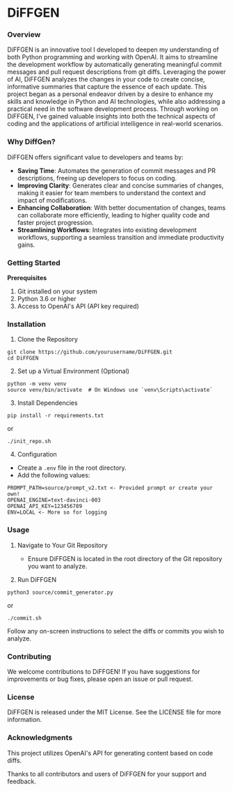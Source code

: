 # DiFFGEN

### Overview

DiFFGEN is an innovative tool I developed to deepen my understanding of both Python programming and working with OpenAI. It aims to streamline the development workflow by automatically generating meaningful commit messages and pull request descriptions from git diffs. Leveraging the power of AI, DiFFGEN analyzes the changes in your code to create concise, informative summaries that capture the essence of each update. This project began as a personal endeavor driven by a desire to enhance my skills and knowledge in Python and AI technologies, while also addressing a practical need in the software development process. Through working on DiFFGEN, I've gained valuable insights into both the technical aspects of coding and the applications of artificial intelligence in real-world scenarios. 

### Why DiffGen?

DiFFGEN offers significant value to developers and teams by:

- **Saving Time**: Automates the generation of commit messages and PR descriptions, freeing up developers to focus on coding.
- **Improving Clarity**: Generates clear and concise summaries of changes, making it easier for team members to understand the context and impact of modifications.
- **Enhancing Collaboration**: With better documentation of changes, teams can collaborate more efficiently, leading to higher quality code and faster project progression.
- **Streamlining Workflows**: Integrates into existing development workflows, supporting a seamless transition and immediate productivity gains.

### Getting Started

**Prerequisites**

1. Git installed on your system
2. Python 3.6 or higher
3. Access to OpenAI's API (API key required)

### Installation

1. Clone the Repository

```
git clone https://github.com/yourusername/DiFFGEN.git
cd DiFFGEN
```
2. Set up a Virtual Environment (Optional)

```
python -m venv venv
source venv/bin/activate  # On Windows use `venv\Scripts\activate`
```

3. Install Dependencies

```
pip install -r requirements.txt
```

or 

```
./init_repo.sh
```

4. Configuration

- Create a `.env` file in the root directory.
- Add the following values:

```
PROMPT_PATH=source/prompt_v2.txt <- Provided prompt or create your own!
OPENAI_ENGINE=text-davinci-003
OPENAI_API_KEY=123456789
ENV=LOCAL <- More so for logging
```

### Usage

1. Navigate to Your Git Repository
    - Ensure DiFFGEN is located in the root directory of the Git repository you want to analyze.

2. Run DiFFGEN

```
python3 source/commit_generator.py
```

or

```
./commit.sh
```

Follow any on-screen instructions to select the diffs or commits you wish to analyze.

### Contributing

We welcome contributions to DiFFGEN! If you have suggestions for improvements or bug fixes, please open an issue or pull request.

### License

DiFFGEN is released under the MIT License. See the LICENSE file for more information.

### Acknowledgments

This project utilizes OpenAI's API for generating content based on code diffs.

Thanks to all contributors and users of DiFFGEN for your support and feedback.